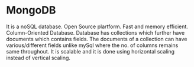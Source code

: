 # MongoDB
It is a noSQL database. 
Open Source plartform.
Fast and memory efficient.
Column-Oriented Database.
Database has collections which further have documents which contains fields.
The documents of a collection can have various/different fields unlike mySql where the no. of columns remains same throughout.
It is scalable and it is done using horizontal scaling instead of vertical scaling.
